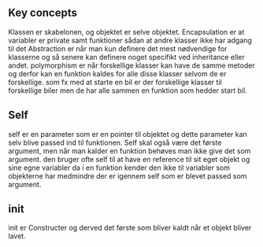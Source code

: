 ## Key concepts
Klassen er skabelonen, og objektet er selve objektet.
Encapsulation er at variabler er private samt funktioner sådan at andre klasser ikke har adgang til det
Abstraction er når man kun definere det mest nødvendige for klasserne og så senere kan definere noget specifikt ved inheritance eller andet.
polymorphism er når forskellige klasser kan have de samme metoder og derfor kan en funktion kaldes for alle disse klasser selvom de er forskellige. som fx med at starte en bil er der forskellige klasser til forskellige biler men de har alle sammen en funktion som hedder start bil.

## Self
self er en parameter som er en pointer til objektet og dette parameter kan selv blive passed ind til funktionen. Self skal også være det første argument, men når man kalder en funktion behøves man ikke give det som argument.
den bruger ofte self til at have en reference til sit eget objekt og sine egne variabler da i en funktion kender den ikke til variabler som objekterne har medmindre der er igennem self som er blevet passed som argument.

## init 
init er Constructer og derved det første som bliver kaldt når et objekt bliver lavet.
